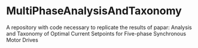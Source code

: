 # MultiPhaseAnalysisAndTaxonomy

A repository with code necessary to replicate the results of papar: Analysis and Taxonomy of Optimal Current Setpoints for Five-phase Synchronous Motor Drives

